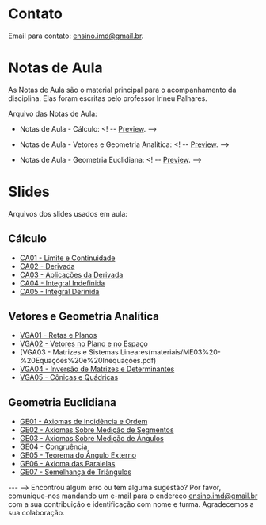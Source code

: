<!-- # Informações Gerais
As informações sobre a oferta da disciplina no período 2020.2 podem ser lidas no [Plano de Curso](https://drive.google.com/file/d/1P5gzhI-wrO_lZKLjTi2-reVs7j3ia8bb/view?usp=sharing). Uma live de dúvidas sobre esse plano pode ser assistida [aqui](https://drive.google.com/drive/folders/1H70yHhUw56rLBTXCzbOfJ-ODy1v9OkPd?usp=sharing). -->

# Contato
Email para contato: [ensino.imd@gmail.br](mailto:ensino.imd@gmail.br).

# Notas de Aula
As Notas de Aula são o material principal para o acompanhamento da disciplina. Elas foram escritas pelo professor Irineu Palhares.

Arquivo das Notas de Aula:
- Notas de Aula - Cálculo: <! -- [Preview](materiais/notas-de-aula-v1.14.pdf). -->

- Notas de Aula - Vetores e Geometria Analítica: <! -- [Preview](materiais/notas-de-aula-v1.14.pdf). -->

- Notas de Aula - Geometria Euclidiana: <! -- [Preview](materiais/notas-de-aula-v1.14.pdf). -->


# Slides
Arquivos dos slides usados em aula:

## Cálculo
- [CA01 - Limite e Continuidade](materiais/ME01%20-%20Conjuntos.pdf)
- [CA02 - Derivada](materiais/ME02%20-%20Conjuntos%20Numéricos%20e%20Potenciação.pdf)
- [CA03 - Aplicações da Derivada](materiais/ME03%20-%20Equações%20e%20Inequações.pdf)
- [CA04 - Integral Indefinida](materiais/ME04%20-%20Princípio%20da%20Indução%20Finita.pdf)
- [CA05 - Integral Derinida](materiais/ME05%20-%20Funções.pdf)


## Vetores e Geometria Analítica
- [VGA01 - Retas e Planos](materiais/ME01%20-%20Conjuntos.pdf)
- [VGA02 - Vetores no Plano e no Espaço](materiais/ME02%20-%20Conjuntos%20Numéricos%20e%20Potenciação.pdf)
- [VGA03 - Matrizes e Sistemas Lineares(materiais/ME03%20-%20Equações%20e%20Inequações.pdf)
- [VGA04 - Inversão de Matrizes e Determinantes](materiais/ME04%20-%20Princípio%20da%20Indução%20Finita.pdf)
- [VGA05 - Cônicas e Quádricas](materiais/ME05%20-%20Funções.pdf)


## Geometria Euclidiana
- [GE01 - Axiomas de Incidência e Ordem](SlidesGE/GE01AxiomasIncidenciaEOrdem.pdf)
- [GE02 - Axiomas Sobre Medição de Segmentos](SlidesGE/GE02AxiomasSobreMedicaoSegmentos.pdf)
- [GE03 - Axiomas Sobre Medição de Ângulos](SlidesGE/GE03AxiomasSobreMedicaoAngulo.pdf)
- [GE04 - Congruência](SlidesGE/GE04Congruencia.pdf)
- [GE05 - Teorema do Ângulo Externo](SlidesGE/GE05TeoremaAnguloExterno.pdf)
- [GE06 - Axioma das Paralelas](SlidesGE/GE06AxiomaParalelas.pdf)
- [GE07 - Semelhança de Triângulos](SlidesGE/GE07SemelhancaTriangulos.pdf)


--- -->
Encontrou algum erro ou tem alguma sugestão? Por favor, comunique-nos mandando um e-mail para o endereço [ensino.imd@gmail.br](mailto:ensino.imd@gmail.br) com a sua contribuição e identificação com nome e turma. Agradecemos a sua colaboração.
